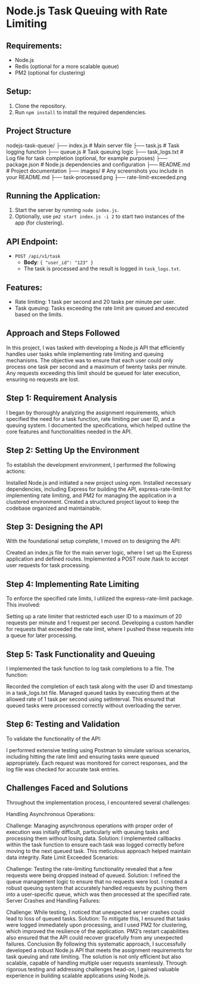 # Node.js Task Queuing with Rate Limiting

## Requirements:

- Node.js
- Redis (optional for a more scalable queue)
- PM2 (optional for clustering)

## Setup:

1. Clone the repository.
2. Run `npm install` to install the required dependencies.

## Project Structure
nodejs-task-queue/
├── index.js             # Main server file
├── task.js              # Task logging function
├── queue.js             # Task queuing logic
├── task_logs.txt        # Log file for task completion (optional, for example purposes)
├── package.json         # Node.js dependencies and configuration
├── README.md            # Project documentation
├── images/              # Any screenshots you include in your README.md
    ├── task-processed.png
    ├── rate-limit-exceeded.png


## Running the Application:

1. Start the server by running `node index.js`.
2. Optionally, use `pm2 start index.js -i 2` to start two instances of the app (for clustering).

## API Endpoint:

- `POST /api/v1/task`
  - **Body**: `{ "user_id": "123" }`
  - The task is processed and the result is logged in `task_logs.txt`.

## Features:

- Rate limiting: 1 task per second and 20 tasks per minute per user.
- Task queuing: Tasks exceeding the rate limit are queued and executed based on the limits.

## Approach and Steps Followed
In this project, I was tasked with developing a Node.js API that efficiently handles user tasks while implementing rate limiting and queuing mechanisms. The objective was to ensure that each user could only process one task per second and a maximum of twenty tasks per minute. Any requests exceeding this limit should be queued for later execution, ensuring no requests are lost.

## Step 1: Requirement Analysis
I began by thoroughly analyzing the assignment requirements, which specified the need for a task function, rate limiting per user ID, and a queuing system. I documented the specifications, which helped outline the core features and functionalities needed in the API.

## Step 2: Setting Up the Environment
To establish the development environment, I performed the following actions:

Installed Node.js and initiated a new project using npm.
Installed necessary dependencies, including Express for building the API, express-rate-limit for implementing rate limiting, and PM2 for managing the application in a clustered environment.
Created a structured project layout to keep the codebase organized and maintainable.
## Step 3: Designing the API
With the foundational setup complete, I moved on to designing the API:

Created an index.js file for the main server logic, where I set up the Express application and defined routes.
Implemented a POST route /task to accept user requests for task processing.
## Step 4: Implementing Rate Limiting
To enforce the specified rate limits, I utilized the express-rate-limit package. This involved:

Setting up a rate limiter that restricted each user ID to a maximum of 20 requests per minute and 1 request per second.
Developing a custom handler for requests that exceeded the rate limit, where I pushed these requests into a queue for later processing.
## Step 5: Task Functionality and Queuing
I implemented the task function to log task completions to a file. The function:

Recorded the completion of each task along with the user ID and timestamp in a task_logs.txt file.
Managed queued tasks by executing them at the allowed rate of 1 task per second using setInterval. This ensured that queued tasks were processed correctly without overloading the server.
## Step 6: Testing and Validation
To validate the functionality of the API:

I performed extensive testing using Postman to simulate various scenarios, including hitting the rate limit and ensuring tasks were queued appropriately.
Each request was monitored for correct responses, and the log file was checked for accurate task entries.
## Challenges Faced and Solutions
Throughout the implementation process, I encountered several challenges:

Handling Asynchronous Operations:

Challenge: Managing asynchronous operations with proper order of execution was initially difficult, particularly with queuing tasks and processing them without losing data.
Solution: I implemented callbacks within the task function to ensure each task was logged correctly before moving to the next queued task. This meticulous approach helped maintain data integrity.
Rate Limit Exceeded Scenarios:

Challenge: Testing the rate-limiting functionality revealed that a few requests were being dropped instead of queued.
Solution: I refined the queue management logic to ensure that no requests were lost. I created a robust queuing system that accurately handled requests by pushing them into a user-specific queue, which was then processed at the specified rate.
Server Crashes and Handling Failures:

Challenge: While testing, I noticed that unexpected server crashes could lead to loss of queued tasks.
Solution: To mitigate this, I ensured that tasks were logged immediately upon processing, and I used PM2 for clustering, which improved the resilience of the application. PM2’s restart capabilities also ensured that the API could recover gracefully from any unexpected failures.
Conclusion
By following this systematic approach, I successfully developed a robust Node.js API that meets the assignment requirements for task queuing and rate limiting. The solution is not only efficient but also scalable, capable of handling multiple user requests seamlessly. Through rigorous testing and addressing challenges head-on, I gained valuable experience in building scalable applications using Node.js.
